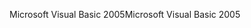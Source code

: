 <span data-ttu-id="92c3f-101">Microsoft Visual Basic 2005</span><span class="sxs-lookup"><span data-stu-id="92c3f-101">Microsoft Visual Basic 2005</span></span>
